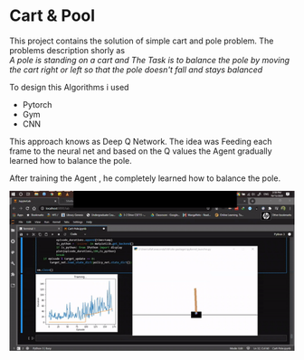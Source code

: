 # Cart & Pool

This project contains the solution of simple cart and pole problem. The problems description shorly as \
*A pole is standing on a cart and The Task is to balance the pole by moving the cart right or left so that the pole doesn't fall and stays balanced*

To design this Algorithms i used

- Pytorch
- Gym
- CNN

This approach knows as Deep Q Network. The idea was Feeding each frame to the neural net and based on the Q values the Agent gradually learned how to balance the pole.

After training the Agent , he completely learned how to balance the pole.

![Image](Gif/cartPole.gif)